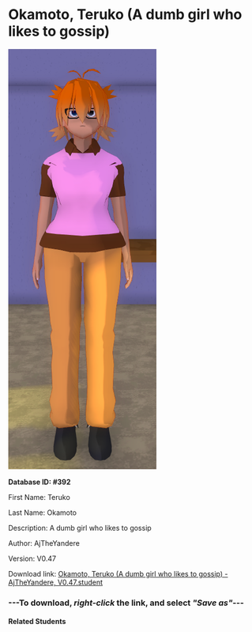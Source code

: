 # Okamoto, Teruko (A dumb girl who likes to gossip)

<img src="Files/Okamoto, Teruko (A dumb girl who likes to gossip).png" title="Okamoto, Teruko (A dumb girl who likes to gossip) - AjTheYandere, V0.47">

**Database ID: #392**

First Name: Teruko

Last Name: Okamoto

Description: A dumb girl who likes to gossip

Author: AjTheYandere

Version: V0.47

Download link: <a href="https://raw.githubusercontent.com/Arbiter1223/Daigaku-Gurashi-Custom-Students/master/Students/Files/Okamoto%2C%20Teruko%20(A%20dumb%20girl%20who%20likes%20to%20gossip)%20-%20AjTheYandere%2C%20V0.47.student">Okamoto, Teruko (A dumb girl who likes to gossip) - AjTheYandere, V0.47.student</a>

### ---**To download, _right-click_ the link, and select _"Save as"_**---

#### Related Students

